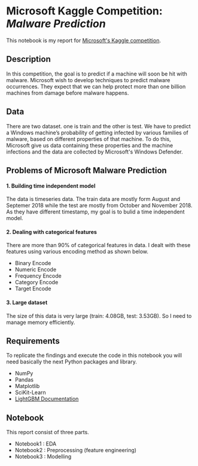 # Microsoft Kaggle Competition: *Malware Prediction*

This notebook is my report for [Microsoft's Kaggle competition][competition].


[competition]: https://www.kaggle.com/c/microsoft-malware-prediction



## Description

In this competition, the goal is to predict if a machine will soon be hit with malware. Microsoft wish to develop techniques to predict malware occurrences. They expect that we can help protect more than one billion machines from damage before malware happens. 



## Data
There are two dataset. one is train and the other is test. We have to predict a Windows machine’s probability of getting infected by various families of malware, based on different properties of that machine. To do this, Microsoft give us data containing these properties and the machine infections and the data are collected by Microsoft's Windows Defender.


## Problems of Microsoft Malware Prediction 

#### 1. Building time independent model  
The data is timeseries data. The train data are mostly form August and Septemer 2018 while the test are mostly from October and November 2018. As they have different timestamp, my goal is to bulid a time independent model.

#### 2. Dealing with categorical features
There are more than 90% of categorical features in data. I dealt with these features using various encoding method as shown below. 

   * Binary Encode 
   * Numeric Encode
   * Frequency Encode
   * Category Encode
   * Target Encode

#### 3. Large dataset
The size of this data is very large (train: 4.08GB, test: 3.53GB). So I need to manage memory efficiently.



## Requirements

To replicate the findings and execute the code in this notebook you will need basically the next Python packages and library.

- NumPy
- Pandas
- Matplotlib
- SciKit-Learn
- [LightGBM Documentation](https://lightgbm.readthedocs.io/en/latest/Python-Intro.html) 

## Notebook

This report consist of three parts.

- Notebook1 : EDA
- Notebook2 : Preprocessing (feature engineering)
- Notebook3 : Modelling
